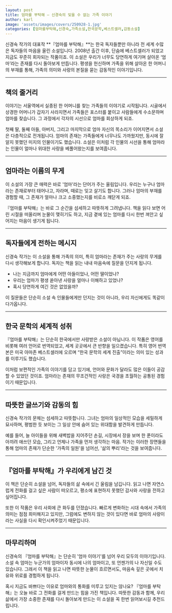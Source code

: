 ```yaml
---
layout: post
title: 엄마를 부탁해 – 신경숙의 잊을 수 없는 가족 이야기
author: karl
image: 'assets/images/covers/250928-1.jpg'
categories: [엄마를부탁해,신경숙,가족소설,한국문학,베스트셀러,감동소설]
---
```


신경숙 작가의 대표작 **『엄마를 부탁해』**는 한국 독자들뿐만 아니라 전 세계 수많은 독자들의 마음을 울린 소설입니다. 2008년 출간 이후, 단숨에 베스트셀러가 되었고 지금도 꾸준히 회자되는 작품이죠. 이 소설은 우리가 너무도 당연하게 여기며 살아온 ‘엄마’라는 존재를 다시 돌아보게 만듭니다. 평생을 헌신하며 가족을 위해 살아온 한 어머니의 부재를 통해, 가족의 의미와 사랑의 본질을 묻는 감동적인 이야기입니다.  

---

## 책의 줄거리

이야기는 서울역에서 실종된 한 어머니를 찾는 가족들의 이야기로 시작됩니다. 시골에서 상경한 어머니가 갑자기 사라지면서 가족들은 포스터를 붙이고 사람들에게 수소문하며 엄마를 찾습니다. 그 과정에서 각자의 시선으로 엄마를 회상하게 되죠.  

첫째 딸, 둘째 아들, 아버지, 그리고 마지막으로 엄마 자신의 목소리가 이어지면서 소설은 다층적으로 전개됩니다. 엄마의 존재는 가족들에게 너무나도 가까웠지만, 동시에 잘 알지 못했던 미지의 인물이기도 했습니다. 소설은 이처럼 각 인물의 시선을 통해 엄마라는 인물이 얼마나 위대한 사랑을 베풀어왔는지를 보여줍니다.  

---

## 엄마라는 이름의 무게

이 소설의 가장 큰 매력은 바로 '엄마'라는 단어가 주는 울림입니다. 우리는 누구나 엄마라는 존재로부터 태어나고, 자라며, 때로는 잊고 살기도 합니다. 그러나 엄마의 부재를 경험할 때, 그 존재가 얼마나 크고 소중했는지를 비로소 깨닫게 되죠.  

『엄마를 부탁해』는 바로 그 순간을 섬세하고 따뜻하게 그려냅니다. 책을 읽다 보면 어린 시절을 떠올리며 눈물이 맺히기도 하고, 지금 곁에 있는 엄마를 다시 한번 껴안고 싶어지는 마음이 생기게 됩니다.  

---

## 독자들에게 전하는 메시지

신경숙 작가는 이 소설을 통해 가족의 의미, 특히 엄마라는 존재가 주는 사랑의 무게를 다시 생각해보게 합니다. 독자는 책을 읽는 내내 마음속에 질문을 던지게 됩니다.  
- 나는 지금까지 엄마에게 어떤 아들이었나, 어떤 딸이었나?  
- 우리는 엄마가 평생 쏟아낸 사랑을 얼마나 이해하고 있었나?  
- 혹시 당연하게 여긴 것은 없었을까?  

이 질문들은 단순히 소설 속 인물들에게만 던지는 것이 아니라, 우리 자신에게도 똑같이 다가옵니다.  

---

## 한국 문학의 세계적 성취

『엄마를 부탁해』는 단순히 한국에서만 사랑받은 소설이 아닙니다. 이 작품은 영어를 비롯해 여러 언어로 번역되었고, 세계 곳곳에서 큰 반향을 일으켰습니다. 특히 영어 번역본은 미국 아마존 베스트셀러에 오르며 “한국 문학의 세계 진출”이라는 의미 있는 성과를 이루기도 했습니다.  

이처럼 보편적인 가족의 이야기를 담고 있기에, 언어와 문화가 달라도 많은 이들이 공감할 수 있었던 것이죠. 엄마라는 존재의 무조건적인 사랑은 국경을 초월하는 공통된 경험이기 때문입니다.  

---

## 따뜻한 글쓰기와 감동의 힘

신경숙 작가의 문체는 섬세하고 따뜻합니다. 그녀는 엄마의 일상적인 모습을 세밀하게 묘사하며, 평범한 듯 보이는 그 일상 안에 숨어 있는 위대함을 발견하게 만듭니다.  

예를 들어, 늘 아이들을 위해 새벽밥을 지어주던 손길, 시장에서 장을 보며 한 푼이라도 아끼려 애쓰던 모습, 그리고 언제나 가족을 먼저 생각하는 마음. 작가는 이러한 장면들을 통해 엄마의 존재가 단순한 '가족의 일원'을 넘어선, '삶의 뿌리'라는 것을 보여줍니다.  

---

## 『엄마를 부탁해』가 우리에게 남긴 것

이 책은 단순히 소설을 넘어, 독자들의 삶 속에서 긴 울림을 남깁니다. 읽고 나면 자연스럽게 전화를 걸고 싶은 사람이 떠오르고, 평소에 표현하지 못했던 감사와 사랑을 전하고 싶어집니다.  

또한 이 작품은 우리 사회에 큰 화두를 던졌습니다. 빠르게 변화하는 시대 속에서 가족의 의미는 점점 희미해지고 있지만, 그럼에도 변하지 않는 것이 있다면 바로 엄마의 사랑이라는 사실을 다시 확인시켜주었기 때문입니다.  

---

## 마무리하며

신경숙의 『엄마를 부탁해』는 단순히 '엄마 이야기'를 넘어 우리 모두의 이야기입니다. 소설 속 엄마는 누군가의 엄마이자 동시에 나의 엄마이고, 또 언젠가의 나 자신일 수도 있습니다. 그래서 이 책을 읽고 나면 따뜻한 눈물이 흐르면서도, 마음속 깊은 곳에서 치유와 위로를 경험하게 됩니다.  

혹시 지금도 바쁘다는 이유로 엄마와의 통화를 미루고 있지는 않나요? 『엄마를 부탁해』는 오늘 바로 그 전화를 걸게 만드는 힘을 가진 책입니다. 따뜻한 감동과 함께, 우리 삶에서 가장 소중한 존재를 다시 돌아보게 만드는 이 소설을 꼭 한번 읽어보시길 추천드립니다.  
